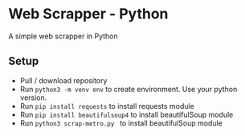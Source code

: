 # Web Scrapper - Python

A simple web scrapper in Python

## Setup

- Pull / download repository
- Run `python3 -m venv env` to create environment. Use your python version.
- Run `pip install requests` to install requests module
- Run `pip install beautifulsoup4` to install beautifulSoup module
- Run `python3 scrap-metro.py ` to install beautifulSoup module
